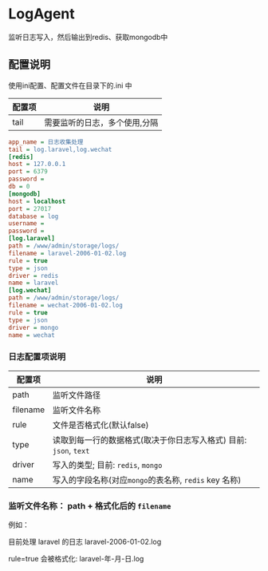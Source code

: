 # LogAgent

监听日志写入，然后输出到redis、获取mongodb中

## 配置说明

使用ini配置、配置文件在目录下的.ini 中

| 配置项  | 说明              |
|------|-----------------|
| tail | 需要监听的日志，多个使用,分隔 |

```ini
app_name = 日志收集处理
tail = log.laravel,log.wechat
[redis]
host = 127.0.0.1
port = 6379
password =
db = 0
[mongodb]
host = localhost
port = 27017
database = log
username =
password =
[log.laravel]
path = /www/admin/storage/logs/
filename = laravel-2006-01-02.log
rule = true
type = json
driver = redis
name = laravel
[log.wechat]
path = /www/admin/storage/logs/
filename = wechat-2006-01-02.log
rule = true
type = json
driver = mongo
name = wechat
```

### 日志配置项说明

| 配置项      | 说明                                         | 
|----------|--------------------------------------------|
| path     | 监听文件路径                                     |
| filename | 监听文件名称                                     |
| rule     | 文件是否格式化(默认false)                           |
| type     | 读取到每一行的数据格式(取决于你日志写入格式) 目前: `json`, `text` |
| driver   | 写入的类型; 目前: `redis`, `mongo`                |
| name     | 写入的字段名称(对应`mongo`的表名称, `redis` key 名称)     |

### 监听文件名称： path + 格式化后的 `filename`

例如：

目前处理 laravel 的日志 laravel-2006-01-02.log

rule=true 会被格式化: laravel-年-月-日.log

